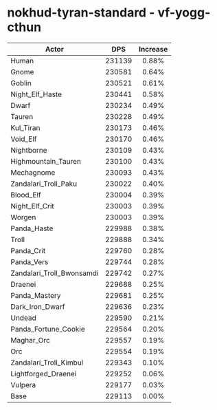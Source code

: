 # nokhud-tyran-standard - vf-yogg-cthun
| Actor | DPS | Increase |
|---|:---:|:---:|
|Human|231139|0.88%|
|Gnome|230581|0.64%|
|Goblin|230521|0.61%|
|Night_Elf_Haste|230441|0.58%|
|Dwarf|230234|0.49%|
|Tauren|230228|0.49%|
|Kul_Tiran|230173|0.46%|
|Void_Elf|230170|0.46%|
|Nightborne|230109|0.43%|
|Highmountain_Tauren|230100|0.43%|
|Mechagnome|230093|0.43%|
|Zandalari_Troll_Paku|230022|0.40%|
|Blood_Elf|230004|0.39%|
|Night_Elf_Crit|230003|0.39%|
|Worgen|230003|0.39%|
|Panda_Haste|229988|0.38%|
|Troll|229888|0.34%|
|Panda_Crit|229760|0.28%|
|Panda_Vers|229744|0.28%|
|Zandalari_Troll_Bwonsamdi|229742|0.27%|
|Draenei|229688|0.25%|
|Panda_Mastery|229681|0.25%|
|Dark_Iron_Dwarf|229636|0.23%|
|Undead|229590|0.21%|
|Panda_Fortune_Cookie|229564|0.20%|
|Maghar_Orc|229557|0.19%|
|Orc|229554|0.19%|
|Zandalari_Troll_Kimbul|229343|0.10%|
|Lightforged_Draenei|229252|0.06%|
|Vulpera|229177|0.03%|
|Base|229113|0.00%|
